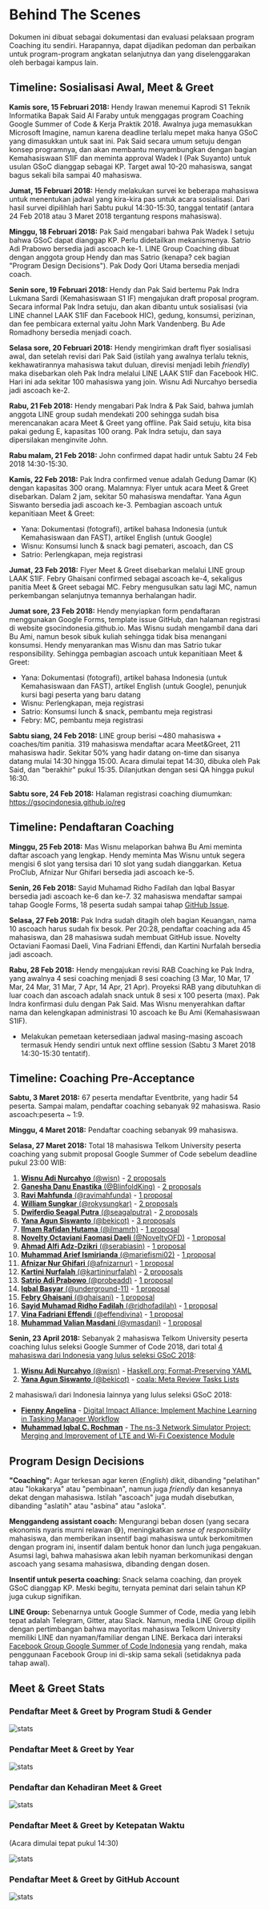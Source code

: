 # Behind The Scenes

Dokumen ini dibuat sebagai dokumentasi dan evaluasi pelaksaan program Coaching itu sendiri.
Harapannya, dapat dijadikan pedoman dan perbaikan untuk program-program angkatan selanjutnya dan yang diselenggarakan oleh berbagai kampus lain.

## Timeline: Sosialisasi Awal, Meet & Greet

**Kamis sore, 15 Februari 2018:** Hendy Irawan menemui Kaprodi S1 Teknik Informatika Bapak Said Al Faraby untuk menggagas program Coaching Google Summer of Code & Kerja Praktik 2018. Awalnya juga memasukkan Microsoft Imagine, namun karena deadline terlalu mepet maka hanya GSoC yang dimasukkan untuk saat ini. Pak Said secara umum setuju dengan konsep programnya, dan akan membantu menyambungkan dengan bagian Kemahasiswaan S1IF dan meminta approval Wadek I (Pak Suyanto) untuk usulan GSoC dianggap sebagai KP. Target awal 10-20 mahasiswa, sangat bagus sekali bila sampai 40 mahasiswa.

**Jumat, 15 Februari 2018:** Hendy melakukan survei ke beberapa mahasiswa untuk menentukan jadwal yang kira-kira pas untuk acara sosialisasi. Dari hasil survei dipilihlah hari Sabtu pukul 14:30-15:30, tanggal tentatif (antara 24 Feb 2018 atau 3 Maret 2018 tergantung respons mahasiswa).

**Minggu, 18 Februari 2018:** Pak Said mengabari bahwa Pak Wadek I setuju bahwa GSoC dapat dianggap KP. Perlu didetailkan mekanismenya. Satrio Adi Prabowo bersedia jadi ascoach ke-1. LINE Group Coaching dibuat dengan anggota group Hendy dan mas Satrio (kenapa? cek bagian "Program Design Decisions"). Pak Dody Qori Utama bersedia menjadi coach.

**Senin sore, 19 Februari 2018:** Hendy dan Pak Said bertemu Pak Indra Lukmana Sardi (Kemahasiswaan S1 IF) mengajukan draft proposal program. Secara informal Pak Indra setuju, dan akan dibantu untuk sosialisasi (via LINE channel LAAK S1IF dan Facebook HIC), gedung, konsumsi, perizinan, dan fee pembicara external yaitu John Mark Vandenberg. Bu Ade Romadhony bersedia menjadi coach.

**Selasa sore, 20 Februari 2018:** Hendy mengirimkan draft flyer sosialisasi awal, dan setelah revisi dari Pak Said (istilah yang awalnya terlalu teknis, kekhawatirannya mahasiswa takut duluan, direvisi menjadi lebih _friendly_) maka disebarkan oleh Pak Indra melalui LINE LAAK S1IF dan Facebook HIC. Hari ini ada sekitar 100 mahasiswa yang join. Wisnu Adi Nurcahyo bersedia jadi ascoach ke-2.

**Rabu, 21 Feb 2018:** Hendy mengabari Pak Indra & Pak Said, bahwa jumlah anggota LINE group sudah mendekati 200 sehingga sudah bisa merencanakan acara Meet & Greet yang offline. Pak Said setuju, kita bisa pakai gedung E, kapasitas 100 orang. Pak Indra setuju, dan saya dipersilakan menginvite John.

**Rabu malam, 21 Feb 2018:** John confirmed dapat hadir untuk Sabtu 24 Feb 2018 14:30-15:30. 

**Kamis, 22 Feb 2018:** Pak Indra confirmed venue adalah Gedung Damar (K) dengan kapasitas 300 orang. Malamnya: Flyer untuk acara Meet & Greet disebarkan. Dalam 2 jam, sekitar 50 mahasiswa mendaftar. Yana Agun Siswanto bersedia jadi ascoach ke-3. Pembagian ascoach untuk kepanitiaan Meet & Greet:

* Yana: Dokumentasi (fotografi), artikel bahasa Indonesia (untuk Kemahasiswaan dan FAST), artikel English (untuk Google)
* Wisnu: Konsumsi lunch & snack bagi pemateri, ascoach, dan CS
* Satrio: Perlengkapan, meja registrasi

**Jumat, 23 Feb 2018:** Flyer Meet & Greet disebarkan melalui LINE group LAAK S1IF. Febry Ghaisani confirmed sebagai ascoach ke-4, sekaligus panitia Meet & Greet sebagai MC. Febry mengusulkan satu lagi MC, namun perkembangan selanjutnya temannya berhalangan hadir.

**Jumat sore, 23 Feb 2018:** Hendy menyiapkan form pendaftaran menggunakan Google Forms, template issue GitHub, dan halaman registrasi di website gsocindonesia.github.io. Mas Wisnu sudah mengambil dana dari Bu Ami, namun besok sibuk kuliah sehingga tidak bisa menangani konsumsi. Hendy menyarankan mas Wisnu dan mas Satrio tukar responsibility.  Sehingga pembagian ascoach untuk kepanitiaan Meet & Greet:

* Yana: Dokumentasi (fotografi), artikel bahasa Indonesia (untuk Kemahasiswaan dan FAST), artikel English (untuk Google), penunjuk kursi bagi peserta yang baru datang
* Wisnu: Perlengkapan, meja registrasi
* Satrio: Konsumsi lunch & snack, pembantu meja registrasi
* Febry: MC, pembantu meja registrasi

**Sabtu siang, 24 Feb 2018:** LINE group berisi ~480 mahasiswa + coaches/tim panitia. 319 mahasiswa mendaftar acara Meet&Greet, 211 mahasiswa hadir. Sekitar 50% yang hadir datang on-time dan sisanya datang mulai 14:30 hingga 15:00. Acara dimulai tepat 14:30, dibuka oleh Pak Said, dan "berakhir" pukul 15:35. Dilanjutkan dengan sesi QA hingga pukul 16:30.

**Sabtu sore, 24 Feb 2018:** Halaman registrasi coaching diumumkan: https://gsocindonesia.github.io/reg

## Timeline: Pendaftaran Coaching

**Minggu, 25 Feb 2018:** Mas Wisnu melaporkan bahwa Bu Ami meminta daftar ascoach yang lengkap. Hendy meminta Mas Wisnu untuk segera mengisi 6 slot yang tersisa dari 10 slot yang sudah dianggarkan. Ketua ProClub, Afnizar Nur Ghifari bersedia jadi ascoach ke-5.

**Senin, 26 Feb 2018:** Sayid Muhamad Ridho Fadilah dan Iqbal Basyar bersedia jadi ascoach ke-6 dan ke-7. 32 mahasiswa mendaftar sampai tahap Google Forms, 18 peserta sudah sampai tahap [GitHub Issue](https://github.com/gsocindonesia/coaching2018/issues?q=is%3Aopen+is%3Aissue).

**Selasa, 27 Feb 2018:** Pak Indra sudah ditagih oleh bagian Keuangan, nama 10 ascoach harus sudah fix besok. Per 20:28, pendaftar coaching ada 45 mahasiswa, dan 28 mahasiswa sudah membuat GitHub issue. Novelty Octaviani Faomasi Daeli, Vina Fadriani Effendi, dan Kartini Nurfalah bersedia jadi ascoach. 

**Rabu, 28 Feb 2018:** Hendy mengajukan revisi RAB Coaching ke Pak Indra, yang awalnya 4 sesi coaching menjadi 8 sesi coaching (3 Mar, 10 Mar, 17 Mar, 24 Mar, 31 Mar, 7 Apr, 14 Apr, 21 Apr). Proyeksi RAB yang dibutuhkan di luar coach dan ascoach adalah snack untuk 8 sesi x 100 peserta (max). Pak Indra konfirmasi dulu dengan Pak Said. Mas Wisnu menyerahkan daftar nama dan kelengkapan administrasi 10 ascoach ke Bu Ami (Kemahasiswaan S1IF).

   * Melakukan pemetaan ketersediaan jadwal masing-masing ascoach termasuk Hendy sendiri untuk next offline session (Sabtu 3 Maret 2018 14:30-15:30 tentatif).

## Timeline: Coaching Pre-Acceptance

**Sabtu, 3 Maret 2018:** 67 peserta mendaftar Eventbrite, yang hadir 54 peserta. Sampai malam, pendaftar coaching sebanyak 92 mahasiswa. Rasio ascoach:peserta ~ 1:9.

**Minggu, 4 Maret 2018:** Pendaftar coaching sebanyak 99 mahasiswa.

**Selasa, 27 Maret 2018:** Total 18 mahasiswa Telkom University peserta coaching yang submit proposal Google Summer of Code sebelum deadline pukul 23:00 WIB:

1. [**Wisnu Adi Nurcahyo** (@wisn)](https://github.com/wisn) - [2 proposals](https://github.com/gsocindonesia/coaching2018/issues/3)
2. [**Ganesha Danu Enastika** (@BlinfoldKing)](https://github.com/BlinfoldKing) - [2 proposals](https://github.com/gsocindonesia/coaching2018/issues/13)
3. [**Ravi Mahfunda** (@ravimahfunda)](https://github.com/ravimahfunda) - [1 proposal](https://github.com/gsocindonesia/coaching2018/issues/31)
4. [**William Sungkar** (@rokysungkar)](https://github.com/rokysungkar) - [2 proposals](https://github.com/gsocindonesia/coaching2018/issues/37)
5. [**Dwiferdio Seagal Putra** (@seagalputra)](https://github.com/seagalputra) - [2 proposals](https://github.com/gsocindonesia/coaching2018/issues/15)
6. [**Yana Agun Siswanto** (@bekicot)](https://github.com/bekicot) - [3 proposals](https://github.com/gsocindonesia/coaching2018/issues/8)
7. [**Ilmam Rafidan Hutama** (@ilmamrh)](https://github.com/ilmamrh) - [1 proposal](https://github.com/gsocindonesia/coaching2018/issues/11)
8. [**Novelty Octaviani Faomasi Daeli** (@NoveltyOFD)](https://github.com/NoveltyOFD) - [1 proposal](https://github.com/gsocindonesia/coaching2018/issues/24)
9. [**Ahmad Alfi Adz-Dzikri** (@serabiasin)](https://github.com/serabiasin) - [1 proposal](https://github.com/gsocindonesia/coaching2018/issues/10)
10. [**Muhammad Arief Ismirianda** (@mariefismi02)](https://github.com/mariefismi02) - [1 proposal](https://github.com/gsocindonesia/coaching2018/issues/63)
11. [**Afnizar Nur Ghifari** (@afnizarnur)](https://github.com/afnizarnur) - [1 proposal](https://github.com/gsocindonesia/coaching2018/issues/60)
12. [**Kartini Nurfalah** (@kartininurfalah)](https://github.com/kartininurfalah) - [2 proposals](https://github.com/gsocindonesia/coaching2018/issues/40)
13. [**Satrio Adi Prabowo** (@probeadd)](https://github.com/probeadd) - [1 proposal](https://github.com/gsocindonesia/coaching2018/issues/4)
14. [**Iqbal Basyar** (@underground-11)](https://github.com/underground-11) - [1 proposal](https://github.com/gsocindonesia/coaching2018/issues/55)
15. [**Febry Ghaisani** (@ghaisani)](https://github.com/ghaisani) - [1 proposal](https://github.com/gsocindonesia/coaching2018/issues/27)
16. [**Sayid Muhamad Ridho Fadilah** (@ridhofadilah)](https://github.com/ridhofadilah) - [1 proposal](https://github.com/gsocindonesia/coaching2018/issues/21)
17. [**Vina Fadriani Effendi** (@effendivina)](https://github.com/effendivina) - [1 proposal](https://github.com/gsocindonesia/coaching2018/issues/39)
18. [**Muhammad Valian Masdani** (@vmasdani)](https://github.com/vmasdani) - [1 proposal](https://github.com/gsocindonesia/coaching2018/issues/71)

**Senin, 23 April 2018:** Sebanyak 2 mahasiswa Telkom University peserta coaching lulus seleksi Google Summer of Code 2018, dari total [4 mahasiswa dari Indonesia yang lulus seleksi GSoC 2018](https://docs.google.com/spreadsheets/d/1vFd0_C2HrX5F7-YBhqem6cGB1l418IjgceWW2YY8CMA/edit?usp=sharing):

1. [**Wisnu Adi Nurcahyo** (@wisn)](https://github.com/wisn) - [Haskell.org: Format-Preserving YAML](https://summerofcode.withgoogle.com/projects/#6279427311271936)
2. [**Yana Agun Siswanto** (@bekicot)](https://github.com/bekicot) - [coala: Meta Review Tasks Lists](https://summerofcode.withgoogle.com/projects/#6032346365558784)

2 mahasiswa/i dari Indonesia lainnya yang lulus seleksi GSoC 2018:

* [**Fienny Angelina**](https://www.linkedin.com/in/fienny-angelina-68576697/) - [Digital Impact Alliance: Implement Machine Learning in Tasking Manager Workflow](https://summerofcode.withgoogle.com/projects/#6656841455501312)
* [**Muhammad Iqbal C. Rochman**](https://www.linkedin.com/in/muhiqbalcr/) - [The ns-3 Network Simulator Project: Merging and Improvement of LTE and Wi-Fi Coexistence Module](https://summerofcode.withgoogle.com/projects/#4870409804054528)

## Program Design Decisions

**"Coaching":** Agar terkesan agar keren (_English_) dikit, dibanding "pelatihan" atau "lokakarya" atau "pembinaan", namun juga _friendly_ dan kesannya dekat dengan mahasiswa. Istilah "ascoach" juga mudah disebutkan, dibanding "aslatih" atau "asbina" atau "asloka".

**Menggandeng assistant coach:** Mengurangi beban dosen (yang secara ekonomis nyaris murni relawan 😅), meningkatkan _sense of responsibility_ mahasiswa, dan memberikan insentif bagi mahasiswa untuk berkomitmen dengan program ini, insentif dalam bentuk honor dan lunch juga pengakuan. Asumsi lagi, bahwa mahasiswa akan lebih nyaman berkomunikasi dengan ascoach yang sesama mahasiswa, dibanding dengan dosen.

**Insentif untuk peserta coaching:** Snack selama coaching, dan proyek GSoC dianggap KP. Meski begitu, ternyata peminat dari selain tahun KP juga cukup signifikan.

**LINE Group:** Sebenarnya untuk Google Summer of Code, media yang lebih tepat adalah Telegram, Gitter, atau Slack. Namun, media LINE Group dipilih dengan pertimbangan bahwa mayoritas mahasiswa Telkom University memiliki LINE dan nyaman/familiar dengan LINE. Berkaca dari interaksi [Facebook Group Google Summer of Code Indonesia](https://web.facebook.com/groups/gsoc.indonesia/) yang rendah, maka penggunaan Facebook Group ini di-skip sama sekali (setidaknya pada tahap awal).

## Meet & Greet Stats

### Pendaftar Meet & Greet by Program Studi & Gender

![stats](../telkomuniversity-2018/by-gender.jpg)

### Pendaftar Meet & Greet by Year

![stats](../telkomuniversity-2018/by-year.jpg)

### Pendaftar dan Kehadiran Meet & Greet

![stats](../telkomuniversity-2018/by-checked-in.jpg)

### Pendaftar Meet & Greet by Ketepatan Waktu

(Acara dimulai tepat pukul 14:30)

![stats](../telkomuniversity-2018/by-timeliness.jpg)

### Pendaftar Meet & Greet by GitHub Account

![stats](../telkomuniversity-2018/by-github.jpg)
